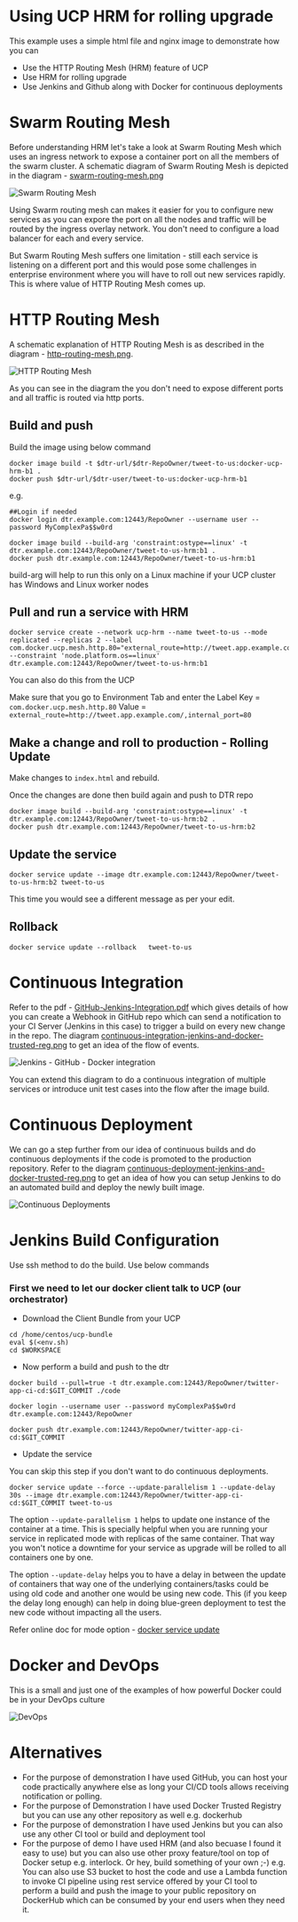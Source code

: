 # Using UCP HRM for rolling upgrade
This example uses a simple html file and nginx image to demonstrate how you can 
  * Use the HTTP Routing Mesh (HRM) feature of UCP
  * Use HRM for rolling upgrade
  * Use Jenkins and Github along with Docker for continuous deployments

# Swarm Routing Mesh
Before understanding HRM let's take a look at Swarm Routing Mesh which uses an ingress network to expose a container port on all the members of the swarm cluster. A schematic diagram of Swarm Routing Mesh is depicted in the diagram - [swarm-routing-mesh.png](swarm-routing-mesh.png)

![Swarm Routing Mesh](https://github.com/sameerkasi200x/docker-ci-cd/blob/master/swarm-routing-mesh.png?raw=true)

Using Swarm routing mesh can makes it easier for you to configure new services as you can expore the port on all the nodes and traffic will be routed by the ingress overlay network. You don't need to configure a load balancer for each and every service.

But Swarm Routing Mesh suffers one limitation - still each service is listening on a different port and this would pose some challenges in enterprise environment where you will have to roll out new services rapidly. This is where value of HTTP Routing Mesh comes up.

# HTTP Routing Mesh
A schematic explanation of HTTP Routing Mesh is as described in the diagram - [http-routing-mesh.png](http-routing-mesh.png).

![HTTP Routing Mesh](https://github.com/sameerkasi200x/docker-ci-cd/blob/master/http-routing-mesh.png?raw=true)

As you can see in the diagram the you don't need to expose different ports and all traffic is routed via http ports.

## Build and push

Build the image using below command

```
docker image build -t $dtr-url/$dtr-RepoOwner/tweet-to-us:docker-ucp-hrm-b1 .
docker push $dtr-url/$dtr-user/tweet-to-us:docker-ucp-hrm-b1
```
e.g.

```
##Login if needed
docker login dtr.example.com:12443/RepoOwner --username user --password MyComplexPa$$w0rd
```
```
docker image build --build-arg 'constraint:ostype==linux' -t dtr.example.com:12443/RepoOwner/tweet-to-us-hrm:b1 .
docker push dtr.example.com:12443/RepoOwner/tweet-to-us-hrm:b1
```
build-arg will help to run this only on a Linux machine if your UCP cluster has Windows and Linux worker nodes

## Pull and run a service with HRM 

```
docker service create --network ucp-hrm --name tweet-to-us --mode replicated --replicas 2 --label com.docker.ucp.mesh.http.80="external_route=http://tweet.app.example.com/,internal_port=80" --constraint 'node.platform.os==linux' dtr.example.com:12443/RepoOwner/tweet-to-us-hrm:b1
```

You can also do this from the UCP

Make sure that you go to Environment Tab and enter the Label
Key = ```com.docker.ucp.mesh.http.80```
Value = ```external_route=http://tweet.app.example.com/,internal_port=80```

## Make a change and roll to production - Rolling Update

Make changes to ```index.html``` and rebuild.

Once the changes are done then build again and push to DTR repo
```
docker image build --build-arg 'constraint:ostype==linux' -t dtr.example.com:12443/RepoOwner/tweet-to-us-hrm:b2 .
docker push dtr.example.com:12443/RepoOwner/tweet-to-us-hrm:b2
```
## Update the service
```
docker service update --image dtr.example.com:12443/RepoOwner/tweet-to-us-hrm:b2 tweet-to-us
```

This time you would see a different message as per your edit.


## Rollback

```
docker service update --rollback   tweet-to-us
```

# Continuous Integration
Refer to the pdf - [GitHub-Jenkins-Integration.pdf](GitHub-Jenkins-Integration.pdf) which gives details of how you can create a Webhook in GitHub repo which can send a notification to your CI Server (Jenkins in this case) to trigger a build on every new change in the repo.
The diagram [continuous-integration-jenkins-and-docker-trusted-reg.png](continuous-integration-jenkins-and-docker-trusted-reg.png) to get an idea of the flow of events. 

![Jenkins - GitHub - Docker integration](https://github.com/sameerkasi200x/docker-ci-cd/blob/master/continuous-integration-jenkins-and-docker-trusted-reg.png?raw=true)

You can extend this diagram to do a continuous integration of multiple services or introduce unit test cases into the flow after the image build.

# Continuous Deployment
We can go a step further from our idea of continuous builds and do continuous deployments if the code is promoted to the production repository. Refer to the diagram [continuous-deployment-jenkins-and-docker-trusted-reg.png](continuous-deployment-jenkins-and-docker-trusted-reg.png) to get an idea of how you can setup Jenkins to do an automated build and deploy the newly built image.

![Continuous Deployments](https://github.com/sameerkasi200x/docker-ci-cd/blob/master/continuous-deployment-jenkins-and-docker-trusted-reg.png?raw=true)


# Jenkins Build Configuration
Use ssh method to do the build. Use below commands

### First we need to let our docker client talk to UCP (our orchestrator)
  * Download the Client Bundle from your UCP

```
cd /home/centos/ucp-bundle
eval $(<env.sh)
cd $WORKSPACE
```

  * Now perform a build and push to the dtr
```
docker build --pull=true -t dtr.example.com:12443/RepoOwner/twitter-app-ci-cd:$GIT_COMMIT ./code

docker login --username user --password myComplexPa$$w0rd dtr.example.com:12443/RepoOwner

docker push dtr.example.com:12443/RepoOwner/twitter-app-ci-cd:$GIT_COMMIT
```
  * Update the service
  
  You can skip this step if you don't want to do continuous deployments.
  
```
docker service update --force --update-parallelism 1 --update-delay 30s --image dtr.example.com:12443/RepoOwner/twitter-app-ci-cd:$GIT_COMMIT tweet-to-us 
```
The option ```--update-parallelism 1``` helps to update one instance of the container at a time. This is specially helpful when you are running your service in replicated mode with replicas of the same container. That way you won't notice a downtime for your service as upgrade will be rolled to all containers one by one. 

The option ```--update-delay``` helps you to have a delay in between the update of containers that way one of the underlying containers/tasks could be using old code and another one would be using new code. This (if you keep the delay long enough) can help in doing blue-green deployment to test the new code without impacting all the users.

Refer online doc for mode option - [docker service update](https://docs.docker.com/engine/reference/commandline/service_update/)


# Docker and DevOps
This is a small and just one of the examples of how powerful Docker could be in your DevOps culture

![DevOps](https://github.com/sameerkasi200x/docker-ci-cd/blob/master/1280px-Devops-toolchain.svg%5B1%5D.png?raw=true)

# Alternatives
  * For the purpose of demonstration I have used GitHub, you can host your code practically anywhere else as long your CI/CD tools allows receiving notification or polling. 
  * For the purpose of Demonstration I have used Docker Trusted Registry but you can use any other repository as well e.g. dockerhub
  * For the purpose of demonstration I have used Jenkins but you can also use any other CI tool or build and deployment tool
  * For the purpose of demo I have used HRM (and also becuase I found it easy to use) but you can also use other proxy feature/tool on top of Docker setup e.g. interlock. Or hey, build something of your own ;-)
  e.g. You can also use S3 bucket to host the code and use a Lambda function to invoke CI pipeline using rest service offered by your CI tool to perform a build and push the image to your public repository on DockerHub which can be consumed by your end users when they need it.
